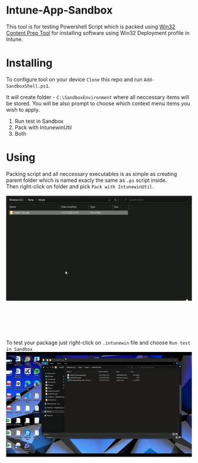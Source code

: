 # Intune-App-Sandbox

This tool is for testing Powershell Script which is packed using [Win32 Content Prep Tool](https://github.com/microsoft/Microsoft-Win32-Content-Prep-Tool) for installing software using Win32 Deployment profile in Intune.

# Installing

To configure tool on your device `Clone` this repo and run `Add-SandboxShell.ps1`.

It will create folder - `C:\SandboxEnvironment` where all neccessary items will be stored.
You will be also prompt to choose which context menu items you wish to apply.
1. Run test in Sandbox
1. Pack with IntunewinUtil
1. Both

# Using
Packing script and all neccessary executables is as simple as creating parent folder which is named exacly the same as `.ps` script inside.<br>
Then right-click on folder and pick `Pack with IntunewinUtil`.
<br><br>
![Pack](packintuneutil.gif)
<br><br><br><br><br><br><br>
To test your package just right-click on `.intunewin` file and choose
`Run test in Sandbox`
![Test](testsandbox.gif)

